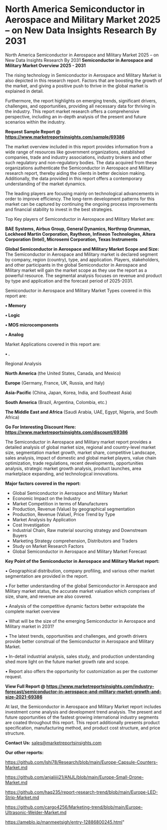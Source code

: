 # North America Semiconductor in Aerospace and Military Market 2025 – on New Data Insights Research By 2031
North America Semiconductor in Aerospace and Military Market 2025 – on New Data Insights Research By 2031
<Strong> Semiconductor in Aerospace and Military Market Overview 2025 - 2031</strong>

The rising technology in Semiconductor in Aerospace and Military Market is also depicted in this research report. Factors that are boosting the growth of the market, and giving a positive push to thrive in the global market is explained in detail.

Furthermore, the report highlights on emerging trends, significant drivers, challenges, and opportunities, providing all necessary data for thriving in the industry. This report market research offers a comprehensive perspective, including an in-depth analysis of the present and future scenarios within the industry.

<strong>Request Sample Report @ <a href=https://www.marketreportsinsights.com/sample/69386>https://www.marketreportsinsights.com/sample/69386</a></strong>

The market overview included in this report provides information from a wide range of resources like government organizations, established companies, trade and industry associations, industry brokers and other such regulatory and non-regulatory bodies. The data acquired from these organizations authenticate the Semiconductor in Aerospace and Military research report, thereby aiding the clients in better decision making. Additionally, the data provided in this report offers a contemporary understanding of the market dynamics.

The leading players are focusing mainly on technological advancements in order to improve efficiency. The long-term development patterns for this market can be captured by continuing the ongoing process improvements and financial stability to invest in the best strategies.

Top Key players of Semiconductor in Aerospace and Military Market are:

<strong>BAE Systems, Airbus Group, General Dynamics, Northrop Grumman, Lockheed Martin Corporation, Raytheon, Infineon Technologies, Altera Corporation (Intel), Microsemi Corporation, Texas Instruments</strong>

<strong><b>Global Semiconductor in Aerospace and Military Market Scope and Size:</b></strong>
The Semiconductor in Aerospace and Military market is declared segment by company, region (country), type, and application. Players, stakeholders, and other participants in the global Semiconductor in Aerospace and Military market will gain the market scope as they use the report as a powerful resource. The segmental analysis focuses on revenue and product by type and application and the forecast period of 2025-2031.

Semiconductor in Aerospace and Military Market Types covered in this report are:

<strong>• Memory

• Logic

• MOS microcomponents

• Analog</strong>

Market Applications covered in this report are:

<strong>• .</strong> 

Regional Analysis

<strong>North America</strong> (the United States, Canada, and Mexico)

<strong>Europe</strong> (Germany, France, UK, Russia, and Italy)

<strong>Asia-Pacific</strong> (China, Japan, Korea, India, and Southeast Asia)

<strong>South America</strong> (Brazil, Argentina, Colombia, etc.)

<strong>The Middle East and Africa</strong> (Saudi Arabia, UAE, Egypt, Nigeria, and South Africa)

<strong>Go For Interesting Discount Here: <a href=https://www.marketreportsinsights.com/discount/69386>https://www.marketreportsinsights.com/discount/69386</a></strong>

The Semiconductor in Aerospace and Military market report provides a detailed analysis of global market size, regional and country-level market size, segmentation market growth, market share, competitive Landscape, sales analysis, impact of domestic and global market players, value chain optimization, trade regulations, recent developments, opportunities analysis, strategic market growth analysis, product launches, area marketplace expanding, and technological innovations.

<strong><b>Major factors covered in the report:</b></strong>
<ul>
  <li>Global Semiconductor in Aerospace and Military Market </li>
  <li>Economic Impact on the Industry</li>
  <li>Market Competition in terms of Manufacturers</li>
  <li>Production, Revenue (Value) by geographical segmentation</li>
  <li>Production, Revenue (Value), Price Trend by Type</li>
  <li>Market Analysis by Application</li>
  <li>Cost Investigation</li>
  <li>Industrial Chain, Raw material sourcing strategy and Downstream Buyers</li>
  <li>Marketing Strategy comprehension, Distributors and Traders</li>
  <li>Study on Market Research Factors</li>
  <li>Global Semiconductor in Aerospace and Military Market Forecast</li>
</ul>

<strong><b>Key Point of the Semiconductor in Aerospace and Military Market report:</b></strong>

• Geographical distribution, company profiling, and various other market segmentation are provided in the report.

• For better understanding of the global Semiconductor in Aerospace and Military market status, the accurate market valuation which comprises of size, share, and revenue are also covered.

• Analysis of the competitive dynamic factors better extrapolate the complete market overview

• What will be the size of the emerging Semiconductor in Aerospace and Military market in 2031?

• The latest trends, opportunities and challenges, and growth drivers provide better construal of the Semiconductor in Aerospace and Military Market.

• In-detail industrial analysis, sales study, and production understanding shed more light on the future market growth rate and scope.

• Report also offers the opportunity for customization as per the customer request.

<strong><b>View Full Report @ <a href=https://www.marketreportsinsights.com/industry-forecast/semiconductor-in-aerospace-and-military-market-growth-and-size-2021-69386>https://www.marketreportsinsights.com/industry-forecast/semiconductor-in-aerospace-and-military-market-growth-and-size-2021-69386</a></b></strong>


At last, the Semiconductor in Aerospace and Military Market report includes investment come analysis and development trend analysis. The present and future opportunities of the fastest growing international industry segments are coated throughout this report. This report additionally presents product specification, manufacturing method, and product cost structure, and price structure.

<strong>Contact Us:</strong>
sales@marketreportsinsights.com

<strong>Our other reports:</strong>

<a href=https://github.com/Ishi78/Research/blob/main/Europe-Capsule-Counters-Market.md>https://github.com/Ishi78/Research/blob/main/Europe-Capsule-Counters-Market.md</a>

<a href=https://github.com/anjaliiii21/ANJL/blob/main/Europe-Small-Drone-Market.md>https://github.com/anjaliiii21/ANJL/blob/main/Europe-Small-Drone-Market.md</a>

<a href=https://github.com/haq235/report-research-trend/blob/main/Europe-LED-Strip-Market.md>https://github.com/haq235/report-research-trend/blob/main/Europe-LED-Strip-Market.md</a>

<a href=https://github.com/cargo4256/Marketing-trend/blob/main/Europe-Ultrasonic-Welder-Market.md>https://github.com/cargo4256/Marketing-trend/blob/main/Europe-Ultrasonic-Welder-Market.md</a>

<a href=https://ameblo.jp/manmeetsigh/entry-12886800245.html>https://ameblo.jp/manmeetsigh/entry-12886800245.html</a>"
